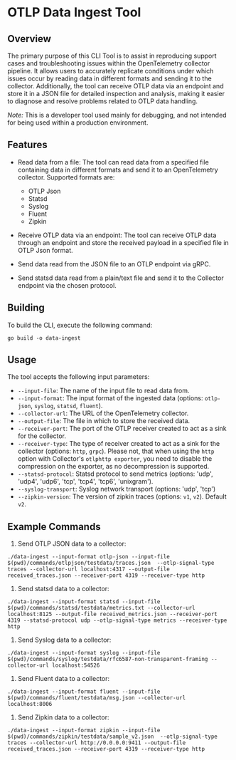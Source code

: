 # OTLP Data Ingest Tool

## Overview

The primary purpose of this CLI Tool is to assist in reproducing support cases and troubleshooting issues within the OpenTelemetry collector pipeline.
It allows users to accurately replicate conditions under which issues occur by reading data in different formats and sending it to the collector.
Additionally, the tool can receive OTLP data via an endpoint and store it in a JSON file for detailed inspection and analysis,
making it easier to diagnose and resolve problems related to OTLP data handling.

*Note:* This is a developer tool used mainly for debugging, and not intended for being used within a production environment.

## Features

- Read data from a file: The tool can read data from a specified file containing data in different formats and send it to an OpenTelemetry collector.
 Supported formats are:
  - OTLP Json
  - Statsd
  - Syslog
  - Fluent
  - Zipkin

- Receive OTLP data via an endpoint: The tool can receive OTLP data through an endpoint and store the received payload in a specified file in OTLP Json format.

- Send data read from the JSON file to an OTLP endpoint via gRPC.

- Send statsd data read from a plain/text file and send it to the Collector endpoint via the chosen protocol.

## Building

To build the CLI, execute the following command:

```shell
go build -o data-ingest
```

## Usage

The tool accepts the following input parameters:

- `--input-file`: The name of the input file to read data from.
- `--input-format`: The input format of the ingested data (options: `otlp-json`, `syslog`, `statsd`, `fluent`).
- `--collector-url`: The URL of the OpenTelemetry collector.
- `--output-file`: The file in which to store the received data.
- `--receiver-port`: The port of the OTLP receiver created to act as a sink for the collector.
- `--receiver-type`: The type of receiver created to act as a sink for the collector (options: `http`, `grpc`). Please not, that when using the `http` option with Collector's `otlphttp exporter`, you need to disable the compression on the exporter, as no decompression is supported.
- `--statsd-protocol`: Statsd protocol to send metrics (options: 'udp', 'udp4', 'udp6', 'tcp', 'tcp4', 'tcp6', 'unixgram').
- `--syslog-transport`: Syslog network transport (options: 'udp', 'tcp')
- `--zipkin-version`: The version of zipkin traces (options: `v1`, `v2`). Default `v2`.

## Example Commands

1. Send OTLP JSON data to a collector:

```shell
./data-ingest --input-format otlp-json --input-file $(pwd)/commands/otlpjson/testdata/traces.json  --otlp-signal-type traces --collector-url localhost:4317 --output-file received_traces.json --receiver-port 4319 --receiver-type http
```

1. Send statsd data to a collector:

```shell
./data-ingest --input-format statsd --input-file $(pwd)/commands/statsd/testdata/metrics.txt --collector-url localhost:8125 --output-file received_metrics.json --receiver-port 4319 --statsd-protocol udp --otlp-signal-type metrics --receiver-type http
```

1. Send Syslog data to a collector:

```shell
./data-ingest --input-format syslog --input-file $(pwd)/commands/syslog/testdata/rfc6587-non-transparent-framing --collector-url localhost:54526
```

1. Send Fluent data to a collector:

```shell
./data-ingest --input-format fluent --input-file $(pwd)/commands/fluent/testdata/msg.json --collector-url localhost:8006
```

1. Send Zipkin data to a collector:

```shell
./data-ingest --input-format zipkin --input-file $(pwd)/commands/zipkin/testdata/sample_v2.json  --otlp-signal-type traces --collector-url http://0.0.0.0:9411 --output-file received_traces.json --receiver-port 4319 --receiver-type http
```
